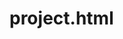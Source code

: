 # project.html
<!DOCTYPE html>
<html>
    <head>
        <meta charset="utf-8">
        <meta name="Description" content="Single Page website in Bootstrap">
        <meta name="viewport" content="width=device-width, initial-scale=1">
        <title>SPW Bootstrap</title>
        <link href="assets/bootstrap.css" rel="stylesheet">
        <link href="assets/font-awesome.css" rel="stylesheet">
        <link rel="preconnect" href="https://fonts.gstatic.com">
        <link href="https://fonts.googleapis.com/css2?family=Roboto:wght@100;300;400&display=swap" rel="stylesheet">
        <style>
            .color-teal{
                color:#00ffbf;
            }
            .custom-font-header{
                padding:10px;
                font-family: 'Roboto', sans-serif;
                font-size: 22px;
                font-weight: 400;
                text-align: center;
                vertical-align: middle;
            }
            .remove-bullets,.remove-text-decoration a{
                list-style-type:none;
                text-decoration: none;
                color:white;
                float:left;
                
            }
        </style>

    </head>
    <body>
        <header>
            <nav class="navbar navbar-expand-sm bg-dark fixed-top">
                <div class="container-fluid">
                    <div cass="navbar-header">
                        <a class="navbar-brand" href="#">
                            <img src="https://projectmantra.ai/img/projectmantra_white.png" height="30px">
                        </a>
                    </div>
                
                    <ul class="nav navbar-nav">
                        <li class="nav-item">
                            <a class="nav-link text-white" href="#">Home</a>
                        </li>
                
                        <li class="nav-item">
                            <a class="nav-link text-white" href="#about-us">About Us</a>
                        </li>
                
                        <li class="nav-item">
                            <a class="nav-link text-white" href="#team">Our Team</a>
                        </li>
                    </ul>
                </div>
            </nav>
            <div id="page-hero" class="carousel slide" data-bs-ride="carousel">
                <ul class="carousel-indicators">
                    <li data-bs-target="#page-hero" data-bs-slide-to='0' class="active"></li>
                    <li data-bs-target="#page-hero" data-bs-slide-to='1'></li>
                </ul>

                <div class="carousel-inner">
                    <div class="carousel-item active">
                        <img src="https://dummyimage.com/1380x700/00ffbf/010103&text=Welcome+User" alt="Hero Image 1">
                    </div>
                
                    <div class="carousel-item">
                        <img src="https://dummyimage.com/1380x700/00ffbf/010103&text=We+are+excited!" alt="Hero Image 1">
                    </div>
                    
                </div>
                <a class="carousel-control-prev" href="#page-hero" data-bs-slide="prev">
                    <span class="carousel-control-prev-icon"></span>
                </a>
                <a class="carousel-control-next" href="#page-hero" data-bs-slide="next">
                    <span class="carousel-control-next-icon"></span>
                </a>
            </div>
        </header>
        <main>
            <section id="about-us" style="padding-top:25px;padding-bottom: 25px ;">
                <h6 class="display-6 text-center">About Project Mantras</h6>
                <div class="row" style="padding-top:25px;">                    
                    <div class="col-md-5 col-sm-12">
                        <div class="container">
                            <img src="https://dummyimage.com/400x350/00ffbf/010103&text=We+are+Us" alt="About Us Image">
                        </div>
                    </div>
                    <div class="col-md-7 col-sm-12">
                        <p class="text-black-50">
                            Lorem ipsum dolor sit amet, consectetur adipiscing elit. Morbi dignissim metus varius finibus vestibulum. Donec consectetur felis at ante mollis, in posuere nibh hendrerit. Cras posuere pharetra dui. Duis fermentum rhoncus ipsum, a commodo nulla faucibus eu. Nullam tempus eros nec ullamcorper convallis. Morbi malesuada justo nec molestie hendrerit. Nullam ut cursus nisl, porttitor semper risus. Suspendisse potenti. Nulla aliquet dui quis risus mollis, sit amet semper nunc convallis. Duis at sodales sem, ac sodales mi.
                        </p>
                            <p class="text-black-50">Maecenas consectetur vestibulum cursus. Donec nisi lacus, condimentum vel neque non, euismod lobortis turpis. Integer vehicula consectetur porta. Vestibulum placerat, odio vel viverra consequat, eros lacus mattis erat, quis facilisis diam lorem ac ante. Nunc id aliquet risus. Proin nec lacus dolor. Aliquam tempus blandit nisi, id scelerisque justo tempor in. Pellentesque habitant morbi tristique senectus et netus et malesuada fames ac turpis egestas. Nam lobortis sit amet arcu sit amet tincidunt. Aliquam feugiat volutpat fermentum. Nunc quis auctor nibh. Curabitur elementum eros eget condimentum cursus. Praesent ultricies euismod elementum. Fusce non sapien vel est facilisis laoreet vel id libero. Sed imperdiet convallis efficitur. Donec iaculis orci eget diam lacinia lacinia.
                        </p>                       
                    </div>
                    <h6 class="display-6 text-center" style="padding: 20px;">What Makes Us Unique</h6>
                    <div class="row">
                        <div class="col-sm-12 col-md-4">
                            <div class="container text-center">
                                <span class="fa fa-user-o fa-4x color-teal" ></span>
                                <p class="custom-font-header">User Customised Options</p>

                            </div>
                        </div>
                        <div class="col-sm-12 col-md-4">
                            <div class="container text-center">
                                <span class="fa fa-user-secret fa-4x color-teal"></span>
                                <p class="custom-font-header">Privacy First</p>
                            </div>
                        </div>
                        <div class="col-sm-12 col-md-4">
                            <div class="container text-center">
                                <span class="fa fa-bars fa-4x color-teal"></span>
                                <p class="custom-font-header">Multiple Options Available</p>
                            </div>
                        </div>
                    </div>
                </div>
            </section>
            <section id="team" style="padding-top:25px;padding-bottom: 25px ;">
                <h6 class="display-6 text-center">Our Project Mantra Team</h6>
                <div class="container" style="padding-top: 10px;">
                    <div class="row">
                    
                        <div class="col-md-4 col-sm-12">
                            <div class="card">
                                <img class="card-img-top" src="https://dummyimage.com/300x300/7140db/f0f0f0&text=Sample+Image">
                                <div class="card-body">
                                    <h4 class="card-title">Team Member 1</h4>                                    
                                </div>
                                <div class="card-footer">
                                    <p class="Card-text"> Lorem ipsum dolor sit amet, consectetur adipiscing elit</p>
                                </div>
                            </div>
                        </div>
                        <div class="col-md-4 col-sm-12">
                            <div class="card">
                                <img class="card-img-top" src="https://dummyimage.com/300x300/7140db/f0f0f0&text=Sample+Image">
                                <div class="card-body">
                                    <h4 class="card-title">Team Member 2</h4>                                    
                                </div>
                                <div class="card-footer">
                                    <p class="Card-text"> Lorem ipsum dolor sit amet, consectetur adipiscing elit</p>
                                </div>
                            </div>
                        </div>
                        <div class="col-md-4 col-sm-12">
                            <div class="card">
                                <img class="card-img-top" src="https://dummyimage.com/300x300/7140db/f0f0f0&text=Sample+Image">
                                <div class="card-body">
                                    <h4 class="card-title">Team Member 3</h4>
                                    
                                </div>
                                <div class="card-footer">
                                    <p class="Card-text"> Lorem ipsum dolor sit amet, consectetur adipiscing elit</p>
                                </div>
                            </div>
                        </div>
                    </div>
                </div>
            </section>
            <section id="contact"style="padding-top:25px;padding-bottom: 25px ;">
                <h6 class="display-6 text-center">Contact Us</h6>
                <div class="row" style="padding-top:15px;">
                    <div class="col-sm-12 col-md-6">
                        <div class="container" >
                            <p class="text-muted text-center fs-3">Contact Information</p>
                            <div class="text-black-s text-center fs-4" style="padding-top: 25px;">
                                 Email
                            </div>
                            <div class="text-black-50 text-center fs-5">
                                support@projectmantra.ai
                            </div>
                            <div class="text-black-s text-center fs-4"  style="padding-top: 25px;">
                                 Phone No.
                            </div>
                            <div class="text-black-50 text-center fs-5">
                                 99995 55555
                            </div>
                            <div class="text-black-s text-center fs-4"  style="padding-top: 25px;">
                                 Address,
                            </div>
                            <div class="text-black-50 text-center fs-5">
                                HSR Layout, Bangalore,<br> Karnataka 
                            </div>
                        </div>
                    </div>
                    <div class="col-sm-12 col-md-6">
                        <div clas="container">
                            <p class="text-muted text-center fs-3">You can also drop us a message!</p>
                            <div class="container fluid"  style="padding-top: 25px;">
                                <div class="card shadow">
                                    <div class="card-body">
                                        <form>
                                            <div class="form-group">
                                                <label for="userName" class="form-label">Enter  Name</label>
                                                <input type="text" class="form-control" name="userName" id="userName">
                                            </div>
                                            <div class="form-group">
                                                <label for="userEmail" class="form-label">Enter  Email</label>
                                                <input type="text" class="form-control" name="userEmail" id="userEmail">
                                            </div>
                                            <div class="form-group">
                                                <label for="userEmailSubject" class="form-label">Enter the Subject </label>
                                                <input type="text" class="form-control" name="userEmailSubject" id="userEmailSubject">
                                            </div>
                                            <div class="form-group">
                                                <label for="userEmailContent" class="form-label">Enter your comments</label>
                                                <textarea class="form-control" name="userEmailContent" id="userEmailContent"></textarea>
                                            </div>
                                            <div class="form-group text-center" style="padding:10px;">
                                                <input type="submit" class="btn btn-outline-dark" name="userEmailSubmit" id="userEmailSubject" value="Submit">
                                            </div>
                                        </form>
                                    </div>
                                </div>
                            </div>
                        </div>
                    </div>
                </div>                
            </section>
        </main>
        <footer class="bg-dark" style="padding-top: 25px; ">
            <div class="container"></div>
                <div class="row" style="padding-bottom: 20px;">
                    <div class="col-sm-12 col-md-4">
                        <div class="container">
                            <img src="https://projectmantra.ai/img/projectmantra_white.png" height="30px">
                            <div>
                                <p class="text-white" style="padding-top:10px">We are project Mantra!</p>
                            </div>
                        </div>
                    </div>                                      
                    <div class="col-sm-12 col-md-4">
                        <div class="container">                            
                                <p class="text-white fs-5 ">Quick Links</p>
                                <ul class="remove-bullets remove-text-decoration">                                    
                                    <li><a href="#">About Us</a></li>
                                    <li><a href="#">Contact Us</a></li>
                                    <li><a href="#">Policies</a></li>
                                    <li><a href="#">Careers</a></li>
                                </ul>                            
                        </div>
                    </div>                     
                </div>
                <div class="row">
                    <div class="text-white text-center">
                       <p class="text-white">All Rights Reserved &copy; 2021, <a href="projectmantra.ai" class="text-decoration-none text-white">Project Mantra</a></p>

                    </div>
                </div>
            </div>
        </footer>
        <script src="jquery.js"></script>
        <script src="assets/bootstrap.js"></script>
    </body>
</html>


